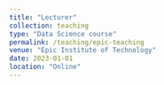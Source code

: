 ```yaml
---
title: "Lecturer"
collection: teaching
type: "Data Science course"
permalink: /teaching/epic-teaching
venue: "Epic Institute of Technology"
date: 2023-01-01
location: "Online"
---
```



